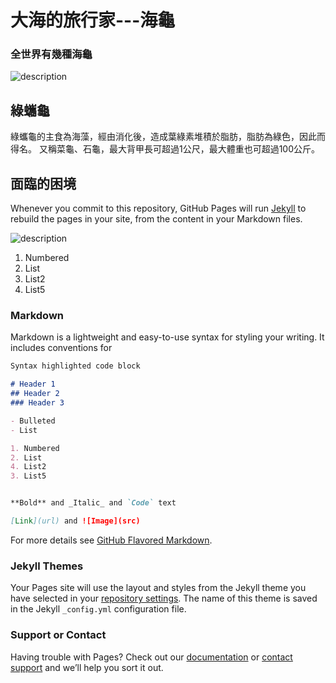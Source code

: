 # 大海的旅行家---海龜
### 全世界有幾種海龜
![description](https://github.com/Natalieeeee/Natalieeeee.github.io/raw/master/img/DSC06567.JPG)
## 綠蠵龜
綠蠵龜的主食為海藻，經由消化後，造成葉綠素堆積於脂肪，脂肪為綠色，因此而得名。
又稱菜龜、石龜，最大背甲長可超過1公尺，最大體重也可超過100公斤。
## 面臨的困境
Whenever you commit to this repository, GitHub Pages will run [Jekyll](https://jekyllrb.com/) to rebuild the pages in your site, from the content in your Markdown files.

![description](https://github.com/Natalieeeee/Natalieeeee.github.io/raw/master/img/DSC06567.JPG)

1. Numbered
2. List
4. List2
3. List5


### Markdown

Markdown is a lightweight and easy-to-use syntax for styling your writing. It includes conventions for

```markdown
Syntax highlighted code block

# Header 1
## Header 2
### Header 3

- Bulleted
- List

1. Numbered
2. List
4. List2
3. List5


**Bold** and _Italic_ and `Code` text

[Link](url) and ![Image](src)
```

For more details see [GitHub Flavored Markdown](https://guides.github.com/features/mastering-markdown/).

### Jekyll Themes

Your Pages site will use the layout and styles from the Jekyll theme you have selected in your [repository settings](https://github.com/Natalieeeee/Natalieeeee.github.io/settings). The name of this theme is saved in the Jekyll `_config.yml` configuration file.

### Support or Contact

Having trouble with Pages? Check out our [documentation](https://help.github.com/categories/github-pages-basics/) or [contact support](https://github.com/contact) and we’ll help you sort it out.
